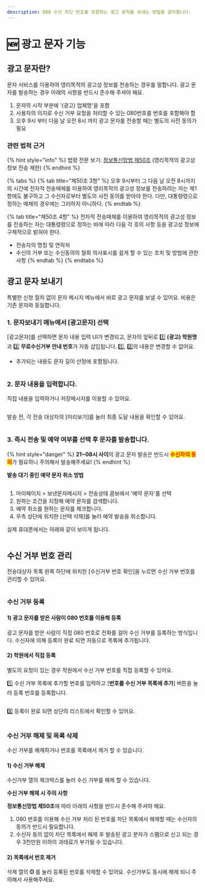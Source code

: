 ```yaml
---
description: 080 수신 차단 번호를 포함하는 광고 문자를 보내는 방법을 알아봅니다.
---
```


# 🆕 광고 문자 기능

## 광고 문자란?

문자 서비스를 이용하여 영리목적의 광고성 정보를 전송하는 경우를 말합니다. 광고 문자를 발송하는 경우 아래의 사항을 반드시 준수해 주셔야 해요.

1. 문자의 시작 부분에 '(광고) 업체명'을 포함
2. 사용자의 의지로 수신 거부 요청을 처리할 수 있는 080번호를 번호를 포함해야 함
3. 오후 9시 부터 다음 날 오전 8시 까지 광고 문자를 전송할 때는 별도의 사전 동의가 필요

### 관련 법적 근거

{% hint style="info" %}
법령 전문 보기: [정보통신망법 제50조](https://www.law.go.kr/LSW/lsLawLinkInfo.do?chrClsCd=010202\&lsJoLnkSeq=1000688185\&lsId=000030\&print=print) (영리목적의 광고성 정보 전송 제한)
{% endhint %}

{% tabs %}
{% tab title="제50조 3항" %}
오후 9시부터 그 다음 날 오전 8시까지의 시간에 전자적 전송매체를 이용하여 영리목적의 광고성 정보를 전송하려는 자는 제1항에도 불구하고 그 수신자로부터 별도의 사전 동의를 받아야 한다. 다만, 대통령령으로 정하는 매체의 경우에는 그러하지 아니하다.
{% endtab %}

{% tab title="제50조 4항" %}
전자적 전송매체를 이용하여 영리목적의 광고성 정보를 전송하는 자는 대통령령으로 정하는 바에 따라 다음 각 호의 사항 등을 광고성 정보에 구체적으로 밝혀야 한다.

* 전송자의 명칭 및 연락처
* 수신의 거부 또는 수신동의의 철회 의사표시를 쉽게 할 수 있는 조치 및 방법에 관한 사항
{% endtab %}
{% endtabs %}

## 광고 문자 보내기

특별한 신청 절차 없이 문자 메시지 메뉴에서 바로 광고 문자를 보낼 수 있어요. 비용은 기존 문자와 동일합니다.

### 1. 문자보내기 메뉴에서 \[광고문자] 선택

\[광고문자]를 선택하면 문자 내용 입력 UI가 변경되고, 문자의 앞뒤로 1️⃣ **(광고) 학원명**과 2️⃣ **무료수신거부 안내 번호**가 자동 삽입됩니다. 1️⃣, 2️⃣의 내용은 변경할 수 없어요.

* 추가되는 내용도 문자 길이 산정에 포함됩니다.

<figure><img src="https://cf.channel.io/document/spaces/7945/usermedia/669f6026039ea5b8ca5e" alt=""><figcaption></figcaption></figure>

### 2. 문자 내용을 입력합니다.

직접 내용을 입력하거나 저장메시지를 이용할 수 있어요.

<div align="left">

<figure><img src="https://cf.channel.io/document/spaces/7945/usermedia/669f7d61d395b6efd2e4" alt=""><figcaption></figcaption></figure>

</div>

발송 전, 각 전송 대상자의 \[미리보기]를 눌러 최종 도달 내용을 확인할 수 있어요.

<figure><img src="https://cf.channel.io/document/spaces/7945/usermedia/669f611af00c54e76e9d" alt=""><figcaption></figcaption></figure>

### 3. 즉시 전송 및 예약 여부를 선택 후 문자를 발송합니다.

{% hint style="danger" %}
**21\~08시 사이**의 광고 문자 발송은 반드시 <mark style="color:red;">**수신자의 동의**</mark>가 필요하니 주의해서 발송해주세요!
{% endhint %}

**발송 대기 중인 예약 문자 취소 방법**

<figure><img src="https://cf.channel.io/document/spaces/7945/usermedia/669f699e9f71c7e30979" alt=""><figcaption></figcaption></figure>

1. 마이페이지 > 보낸문자메시지 > 전송상태 콤보에서 '예약 문자'를 선택
2. 원하는 조건을 지정해 예약 문자를 검색합니다.
3. 예약 취소를 원하는 문자를 체크합니다.
4. 우측 상단에 위치한 \[선택 삭제]를 눌러 예약 발송을 취소합니다.

실제 휴대폰에서는 아래와 같이 보이게 됩니다.

<figure><img src="https://cf.channel.io/document/spaces/7945/usermedia/669f6dc1d9c0a3aea97e" alt=""><figcaption></figcaption></figure>

## 수신 거부 번호 관리

전송대상자 목록 왼쪽 하단에 위치한 \[수신거부 번호 확인]을 누르면 수신 거부 번호를 관리할 수 있어요.

<figure><img src="https://cf.channel.io/document/spaces/7945/usermedia/669f7561b16e3e494b2b" alt=""><figcaption></figcaption></figure>

### 수신 거부 등록

#### 1) 광고 문자를 받은 사람이 080 번호를 이용해 등록

광고 문자를 받은 사람이 직접 080 번호로 전화를 걸어 수신 거부를 등록하는 방식입니다. 수신자에 의해 등록이 완료 되면 자동으로 목록에 추가됩니다.

#### 2) 학원에서 직접 등록

별도의 요청이 있는 경우 학원에서 수신 거부 번호를 직접 등록할 수 있어요.

1️⃣ 수신 거부 목록에 추가할 번호를 입력하고 \[**번호를 수신 거부 목록에 추가**] 버튼을 눌러 등록 번호를 등록합니다.

<figure><img src="https://cf.channel.io/document/spaces/7945/usermedia/669f79f2627cce6ff384" alt=""><figcaption></figcaption></figure>

2️⃣ 등록이 완료 되면 상단의 리스트에서 확인할 수 있어요.

<figure><img src="https://cf.channel.io/document/spaces/7945/usermedia/669f79f7decd0ed78564" alt=""><figcaption></figcaption></figure>

### 수신 거부 해제 및 목록 삭제

수신 거부를 해제하거나 번호를 목록에서 제거 할 수 있습니다.

#### 1) 수신 거부 해제

수신거부 열의 체크박스를 눌러 수신 거부를 해제 할 수 있습니다.

**수신 거부 해제 시 주의 사항**

**정보통신망법 제50조**에 따라 아래의 사항을 반드시 준수해 주셔야 해요.

1. 080 번호를 이용해 수신 거부 처리 된 번호를 차단 목록에서 해제할 때는 수신자의 동의가 반드시 필요합니다.
2. 수신자 동의 없이 차단 목록에서 해제 후 발송된 광고 문자가 스팸으로 신고 되는 경우 3천만원 이하의 과태료가 부가될 수 있습니다.

#### 2) 목록에서 번호 제거

삭제 열의 ❎ 를 눌러 등록된 번호를 삭제할 수 있어요. 수신거부도 동시에 해제 되니 주의해서 사용해주세요.

<figure><img src="https://cf.channel.io/document/spaces/7945/usermedia/669f7f719415d5f5ed2c" alt=""><figcaption></figcaption></figure>
